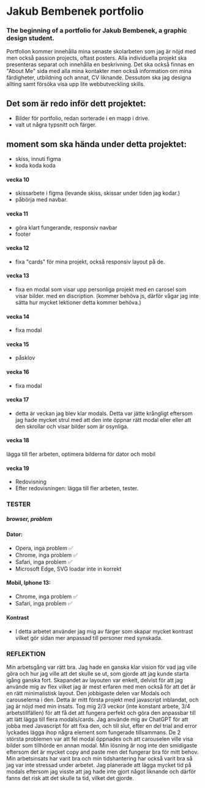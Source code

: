 # Jakub Bembenek portfolio
### The beginning of a portfolio for Jakub Bembenek, a graphic design student.

Portfolion kommer innehålla mina senaste skolarbeten som jag är nöjd med men också passion projects, oftast posters. Alla individuella projekt ska presenteras separat och innehålla en beskrivning. Det ska också finnas en "About Me" sida med alla mina kontakter men också information om mina färdigheter, utbildning och annat, CV liknande. Dessutom ska jag designa allting samt försöka visa upp lite webbutveckling skills.

## Det som är redo inför dett projektet:

- Bilder för portfolio, redan sorterade i en mapp i drive.
- valt ut några typsnitt och färger.

## moment som ska hända under detta projektet:
- skiss, innuti figma
- koda koda koda

#### vecka 10

- skissarbete i figma (levande skiss, skissar under tiden jag kodar.)
- påbörja med navbar.

#### vecka 11

- göra klart fungerande, responsiv navbar
- footer

#### vecka 12

- fixa "cards" för mina projekt, också responsiv layout på de.

#### vecka 13

- fixa en modal som visar upp personliga projekt med en carosel som visar bilder. med en discription. (kommer behöva js, därför vågar jag inte sätta hur mycket lektioner detta kommer behöva.)

#### vecka 14

- fixa modal

#### vecka 15

- påsklov

#### vecka 16

- fixa modal

#### vecka 17

- detta är veckan jag blev klar modals. Detta var jätte krångligt eftersom jag hade mycket strul med att den inte öppnar rätt modal eller eller att den skrollar och visar bilder som är osynliga.

#### vecka 18

lägga till fler arbeten, optimera bilderna för dator och mobil

#### vecka 19

- Redovisning
- Efter redovisningen: lägga till fler arbeten, tester.

### TESTER
##### browser, problem

#### Dator:
- Opera, inga problem ✅
- Chrome, inga problem ✅
- Safari, inga problem ✅
- Microsoft Edge, SVG loadar inte in korrekt 

#### Mobil, Iphone 13:
- Chrome, inga problem ✅
- Safari, inga problem ✅

#### Kontrast

- I detta arbetet använder jag mig av färger som skapar mycket kontrast vilket gör sidan mer anpassad till personer med synskada.

### REFLEKTION

Min arbetsgång var rätt bra. Jag hade en ganska klar vision för vad jag ville göra och hur jag ville att det skulle se ut, som gjorde att jag kunde starta igång ganska fort. Skapandet av layouten var enkelt, delvist för att jag använde mig av flex vilket jag är mest erfaren med men också för att det är en rätt minimalistisk layout. Den jobbigaste delen var Modals och carouselerna i den. Detta är mitt första projekt med javascript inblandat, och jag är nöjd med min insats. Tog mig 2/3 veckor (inte konstant arbete, 3/4 arbetstillfällen) för att få det att fungera perfekt och göra den anpassbar till att lätt lägga till flera modals/cards. Jag använde mig av ChatGPT för att jobba med Javascript för att fixa den, och till slut, efter en del trial and error lyckades lägga ihop några element som fungerade tillsammans. De 2 största problemen var att fel modal öppnades och att carouselen ville visa bilder som tillhörde en annan modal. Min lösning är nog inte den smidigaste eftersom det är mycket copy and paste men det fungerar bra för mitt behov. Min arbetsinsats har varit bra och min tidshantering har också varit bra så jag var inte stressad under arbetet. Jag planerade att lägga mycket tid på modals eftersom jag visste att jag hade inte gjort något liknande och därför fanns det risk att det skulle ta tid, vilket det gjorde.